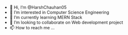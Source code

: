 - 👋 Hi, I’m @HarshChauhan05
- 👀 I’m interested in Computer Science Engineering   
- 🌱 I’m currently learning MERN Stack 
- 💞️ I’m looking to collaborate on Web development project 
- 📫 How to reach me ...

<!---
HarshChauhan05/HarshChauhan05 is a ✨ special ✨ repository because its `README.md` (this file) appears on your GitHub profile.
You can click the Preview link to take a look at your changes.
--->
